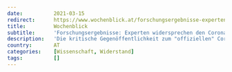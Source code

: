 ```yaml
---
date:          2021-03-15
redirect:      https://www.wochenblick.at/forschungsergebnisse-experten-widersprechen-den-corona-narrativen/
title:         Wochenblick
subtitle:      'Forschungsergebnisse: Experten widersprechen den Corona-Narrativen'
description:   'Die kritische Gegenöffentlichkeit zum "offiziellen" Corona-Narrativ hat Zuwachs bekommen: die Gruppe „Pandemics - Data & Analytics (PANDA)“ aus Südafrika, die sich kritisch mit einseitiger Forschung auseinandersetzt. Das Ziel ist eine offene wissenschaftliche Debatte zur sogenannten Pandemie.'
country:       AT
categories:    [Wissenschaft, Widerstand]
tags:          []
---
```

